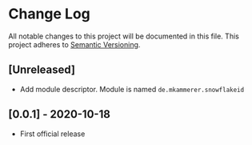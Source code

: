 # Change Log

All notable changes to this project will be documented in this file. This project adheres
to [Semantic Versioning](http://semver.org/).

## [Unreleased]

- Add module descriptor. Module is named `de.mkammerer.snowflakeid`

## [0.0.1] - 2020-10-18

- First official release
